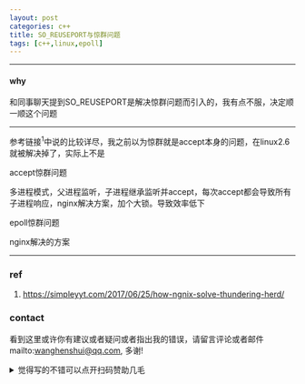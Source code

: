 ```yaml
---
layout: post
categories: c++
title: SO_REUSEPORT与惊群问题
tags: [c++,linux,epoll]
---
```


  

---

#### why

和同事聊天提到SO_REUSEPORT是解决惊群问题而引入的，我有点不服，决定顺一顺这个问题

---

参考链接<sup>1</sup>中说的比较详尽，我之前以为惊群就是accept本身的问题，在linux2.6就被解决掉了，实际上不是

accept惊群问题

多进程模式，父进程监听，子进程继承监听并accept，每次accept都会导致所有子进程响应，nginx解决方案，加个大锁。导致效率低下

epoll惊群问题

nginx解决的方案



---

### ref

1. https://simpleyyt.com/2017/06/25/how-ngnix-solve-thundering-herd/



### contact

看到这里或许你有建议或者疑问或者指出我的错误，请留言评论或者邮件mailto:wanghenshui@qq.com, 多谢! 
<details>
<summary>觉得写的不错可以点开扫码赞助几毛</summary>
![微信转账](https://wanghenshui.github.io/assets/wepay.png)
</details>